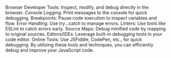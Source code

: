 Browser Developer Tools: Inspect, modify, and debug directly in the browser.
Console Logging: Print messages to the console for quick debugging.
Breakpoints: Pause code execution to inspect variables and flow.
Error Handling: Use try...catch to manage errors.
Linters: Use tools like ESLint to catch errors early.
Source Maps: Debug minified code by mapping to original sources.
Editors/IDEs: Leverage built-in debugging tools in your code editor.
Online Tools: Use JSFiddle, CodePen, etc., for quick debugging.
By utilizing these tools and techniques, you can efficiently debug and improve your JavaScript code.